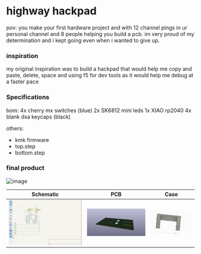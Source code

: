 # highway hackpad
pov: you make your first hardware project and with 12 channel pings in ur personal channel and 8 people helping you build a pcb.
im very proud of my determination and i kept going even when i wanted to give up.

### inspiration
my original inspiration was to build a hackpad that would help me copy and paste, delete, space and using f5 for dev tools as it would help me debug at a faster pace

### Specifications

bom:
4x cherry mx switches (blue)
2x SK6812 mini leds
1x XIAO rp2040
4x blank dsa keycaps (black)

others:
- kmk firmware
- top.step 
- bottom.step

### final product
![image](images/finalhackapad.png)



Schematic            |  PCB         |   Case
:-------------------------:|:-------------------------:|:-------------------------:|
![image](images/schematic.png)    |  ![image](images/pcb.png)  | ![image](images/fuscion.png)
